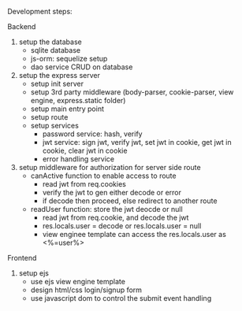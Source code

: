 Development steps:

Backend

1. setup the database
   - sqlite database
   - js-orm: sequelize setup
   - dao service CRUD on database
2. setup the express server
   - setup init server
   - setup 3rd party middleware (body-parser, cookie-parser, view engine, express.static folder)
   - setup main entry point
   - setup route
   - setup services
     - password service: hash, verify
     - jwt service: sign jwt, verify jwt, set jwt in cookie, get jwt in cookie, clear jwt in cookie
     - error handling service
3. setup middleware for authorization for server side route
   - canActive function to enable access to route
     - read jwt from req.cookies
     - verify the jwt to gen either decode or error
     - if decode then proceed, else redirect to another route
   - readUser function: store the jwt deocde or null
     - read jwt from req.cookie, and decode the jwt
     - res.locals.user = decode or res.locals.user = null
     - view enginee template can access the res.locals.user as <%=user%>

Frontend

1. setup ejs
   - use ejs view engine template
   - design html/css login/signup form
   - use javascript dom to control the submit event handling
